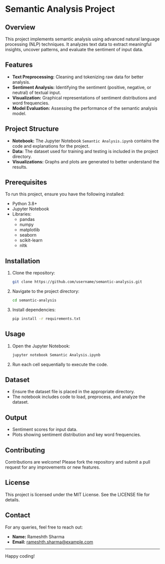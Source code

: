 # Semantic Analysis Project

## Overview
This project implements semantic analysis using advanced natural language processing (NLP) techniques. It analyzes text data to extract meaningful insights, uncover patterns, and evaluate the sentiment of input data.

## Features
- **Text Preprocessing:** Cleaning and tokenizing raw data for better analysis.
- **Sentiment Analysis:** Identifying the sentiment (positive, negative, or neutral) of textual input.
- **Visualization:** Graphical representations of sentiment distributions and word frequencies.
- **Model Evaluation:** Assessing the performance of the semantic analysis model.

## Project Structure
- **Notebook:** The Jupyter Notebook `Semantic Analysis.ipynb` contains the code and explanations for the project.
- **Data:** The dataset used for training and testing is included in the project directory.
- **Visualizations:** Graphs and plots are generated to better understand the results.

## Prerequisites
To run this project, ensure you have the following installed:

- Python 3.8+
- Jupyter Notebook
- Libraries:
  - pandas
  - numpy
  - matplotlib
  - seaborn
  - scikit-learn
  - nltk

## Installation
1. Clone the repository:
   ```bash
   git clone https://github.com/username/semantic-analysis.git
   ```
2. Navigate to the project directory:
   ```bash
   cd semantic-analysis
   ```
3. Install dependencies:
   ```bash
   pip install -r requirements.txt
   ```

## Usage
1. Open the Jupyter Notebook:
   ```bash
   jupyter notebook Semantic Analysis.ipynb
   ```
2. Run each cell sequentially to execute the code.

## Dataset
- Ensure the dataset file is placed in the appropriate directory.
- The notebook includes code to load, preprocess, and analyze the dataset.

## Output
- Sentiment scores for input data.
- Plots showing sentiment distribution and key word frequencies.

## Contributing
Contributions are welcome! Please fork the repository and submit a pull request for any improvements or new features.

## License
This project is licensed under the MIT License. See the LICENSE file for details.

## Contact
For any queries, feel free to reach out:
- **Name:** Rameshth Sharma
- **Email:** rameshth.sharma@example.com

---

Happy coding!

